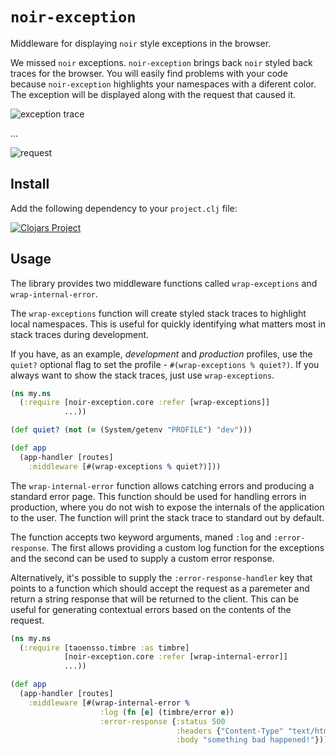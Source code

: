 `noir-exception`
==============
Middleware for displaying `noir` style exceptions in the browser.

We missed `noir` exceptions. `noir-exception` brings back `noir` styled back traces
for the browser. You will easily find problems with your code because
`noir-exception` highlights your namespaces with a diferent color. The exception will
be displayed along with the request that caused it.

![exception trace](https://raw.githubusercontent.com/yogthos/noir-exception/master/exception.png)

...

![request](https://raw.githubusercontent.com/yogthos/noir-exception/master/request.png)

Install
-------
Add the following dependency to your `project.clj` file:

[![Clojars Project](http://clojars.org/noir-exception/latest-version.svg)](http://clojars.org/noir-exception)

Usage
-------
The library provides two middleware functions called `wrap-exceptions` and `wrap-internal-error`.

The `wrap-exceptions` function will create styled stack traces to highlight local namespaces.
This is useful for quickly identifying what matters most in stack traces during development.

If you have, as an example, <em>development</em> and <em>production</em> profiles,
use the `quiet?` optional flag to set the profile - `#(wrap-exceptions % quiet?)`.
If you always want to show the stack traces, just use `wrap-exceptions`.
```clj
(ns my.ns
  (:require [noir-exception.core :refer [wrap-exceptions]]
            ...))

(def quiet? (not (= (System/getenv "PROFILE") "dev")))

(def app
  (app-handler [routes]
    :middleware [#(wrap-exceptions % quiet?)]))
```

The `wrap-internal-error` function allows catching errors and producing a standard error page.
This function should be used for handling errors in production, where you do not wish to expose
the internals of the application to the user. The function will print the stack trace to standard
out by default.

The function accepts two keyword arguments, maned `:log`  and `:error-response`. The first
allows providing a custom log function for the exceptions and the second can be used to supply
a custom error response.

Alternatively, it's possible to supply the `:error-response-handler` key that points to a function
which should accept the request as a paremeter and return a string response that will be returned
to the client. This can be useful for generating contextual errors based on the contents of the
request.

```clj
(ns my.ns
  (:require [taoensso.timbre :as timbre]
            [noir-exception.core :refer [wrap-internal-error]]
            ...))

(def app
  (app-handler [routes]
    :middleware [#(wrap-internal-error %
                    :log (fn [e] (timbre/error e))
                    :error-response {:status 500
                                     :headers {"Content-Type" "text/html"}
                                     :body "something bad happened!"})]))
```


